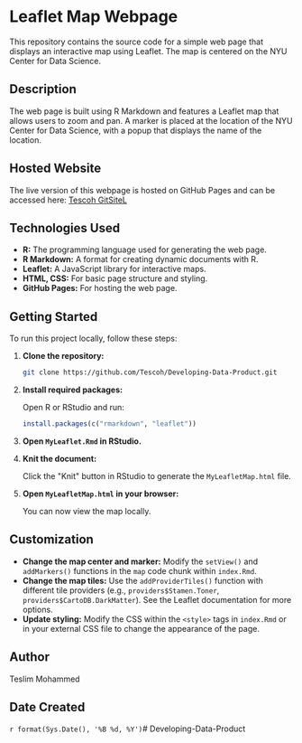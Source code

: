 # Leaflet Map Webpage

This repository contains the source code for a simple web page that displays an interactive map using Leaflet. The map is centered on the NYU Center for Data Science.

## Description

The web page is built using R Markdown and features a Leaflet map that allows users to zoom and pan. A marker is placed at the location of the NYU Center for Data Science, with a popup that displays the name of the location.

## Hosted Website

The live version of this webpage is hosted on GitHub Pages and can be accessed here: [Tescoh GitSiteL](https://tescoh.github.io/Developing-Data-Product/MyLeafletMap.html)

## Technologies Used

*   **R:** The programming language used for generating the web page.
*   **R Markdown:** A format for creating dynamic documents with R.
*   **Leaflet:** A JavaScript library for interactive maps.
*   **HTML, CSS:** For basic page structure and styling.
*   **GitHub Pages:** For hosting the web page.

## Getting Started

To run this project locally, follow these steps:

1.  **Clone the repository:**

    ```bash
    git clone https://github.com/Tescoh/Developing-Data-Product.git
    ```

2.  **Install required packages:**

    Open R or RStudio and run:

    ```R
    install.packages(c("rmarkdown", "leaflet"))
    ```

3.  **Open `MyLeaflet.Rmd` in RStudio.**

4.  **Knit the document:**

    Click the "Knit" button in RStudio to generate the `MyLeafletMap.html` file.

5.  **Open `MyLeafletMap.html` in your browser:**

    You can now view the map locally.

## Customization

*   **Change the map center and marker:** Modify the `setView()` and `addMarkers()` functions in the `map` code chunk within `index.Rmd`.
*   **Change the map tiles:** Use the `addProviderTiles()` function with different tile providers (e.g., `providers$Stamen.Toner`, `providers$CartoDB.DarkMatter`). See the Leaflet documentation for more options.
*   **Update styling:** Modify the CSS within the `<style>` tags in `index.Rmd` or in your external CSS file to change the appearance of the page.

## Author

Teslim Mohammed

## Date Created

`r format(Sys.Date(), '%B %d, %Y')`# Developing-Data-Product